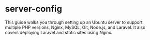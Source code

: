 # server-config
This guide walks you through setting up an Ubuntu server to support multiple PHP versions, Nginx, MySQL, Git, Node.js, and Laravel. It also covers deploying Laravel and static sites using Nginx.
